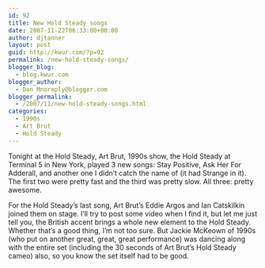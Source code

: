 ```yaml
---
id: 92
title: New Hold Steady songs
date: 2007-11-22T06:33:00+00:00
author: djtanner
layout: post
guid: http://kwur.com/?p=92
permalink: /new-hold-steady-songs/
blogger_blog:
  - blog.kwur.com
blogger_author:
  - Dan Mnoreply@blogger.com
blogger_permalink:
  - /2007/11/new-hold-steady-songs.html
categories:
  - 1990s
  - Art Brut
  - Hold Steady
---
```

<div class="pf-content">
  <p>
    Tonight at the Hold Steady, Art Brut, 1990s show, the Hold Steady at Terminal 5 in New York, played 3 new songs: Stay Positive, Ask Her For Adderall, and another one I didn&#8217;t catch the name of (it had Strange in it). The first two were pretty fast and the third was pretty slow. All three: pretty awesome.
  </p>
  
  <p>
    For the Hold Steady&#8217;s last song, Art Brut&#8217;s Eddie Argos and Ian Catskilkin joined them on stage. I&#8217;ll try to post some video when I find it, but let me just tell you, the British accent brings a whole new element to the Hold Steady. Whether that&#8217;s a good thing, I&#8217;m not too sure. But Jackie McKeown of 1990s (who put on another great, great, great performance) was dancing along with the entire set (including the 30 seconds of Art Brut&#8217;s Hold Steady cameo) also, so you know the set itself had to be good.
  </p>
</div>